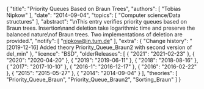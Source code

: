 {
    "title": "Priority Queues Based on Braun Trees",
    "authors": [
        "Tobias Nipkow"
    ],
    "date": "2014-09-04",
    "topics": [
        "Computer science/Data structures"
    ],
    "abstract": "\nThis entry verifies priority queues based on Braun trees. Insertion\nand deletion take logarithmic time and preserve the balanced nature\nof Braun trees. Two implementations of deletion are provided.",
    "notify": [
        "nipkow@in.tum.de"
    ],
    "extra": {
        "Change history": "[2019-12-16] Added theory Priority_Queue_Braun2 with second version of del_min"
    },
    "licence": "BSD",
    "olderReleases": [
        {
            "2021": "2021-02-23"
        },
        {
            "2020": "2020-04-20"
        },
        {
            "2019": "2019-06-11"
        },
        {
            "2018": "2018-08-16"
        },
        {
            "2017": "2017-10-10"
        },
        {
            "2016-1": "2016-12-17"
        },
        {
            "2016": "2016-02-22"
        },
        {
            "2015": "2015-05-27"
        },
        {
            "2014": "2014-09-04"
        }
    ],
    "theories": [
        "Priority_Queue_Braun",
        "Priority_Queue_Braun2",
        "Sorting_Braun"
    ]
}